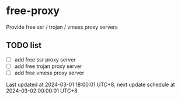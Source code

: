 
# free-proxy
Provide free ssr / trojan / vmess proxy servers


## TODO list
- [ ] add free ssr proxy server
- [ ] add free trojan proxy server
- [ ] add free vmess proxy server

Last updated at 2024-03-01 18:00:01 UTC+8, next update schedule at 2024-03-02 00:00:01 UTC+8

